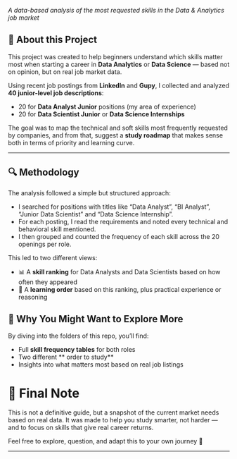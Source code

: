 *A data-based analysis of the most requested skills in the Data & Analytics job market*

## 🧭 About this Project

This project was created to help beginners understand which skills matter most when starting a career in **Data Analytics** or **Data Science** — based not on opinion, but on real job market data.

Using recent job postings from **LinkedIn** and **Gupy**, I collected and analyzed **40 junior-level job descriptions**:
- 20 for **Data Analyst Junior** positions (my area of experience)
- 20 for **Data Scientist Junior** or **Data Science Internships**

The goal was to map the technical and soft skills most frequently requested by companies, and from that, suggest a **study roadmap** that makes sense both in terms of priority and learning curve.

---

## 🔍 Methodology

The analysis followed a simple but structured approach:

- I searched for positions with titles like “Data Analyst”, “BI Analyst”, “Junior Data Scientist” and “Data Science Internship”.
- For each posting, I read the requirements and noted every technical and behavioral skill mentioned.
- I then grouped and counted the frequency of each skill across the 20 openings per role.

This led to two different views:
- 📊 A **skill ranking** for Data Analysts and Data Scientists based on how often they appeared
- 🧠 A **learning order** based on this ranking, plus practical experience or reasoning

## 👀 Why You Might Want to Explore More

By diving into the folders of this repo, you’ll find:
- Full **skill frequency tables** for both roles
- Two different ** order to study**
- Insights into what matters most based on real job listings

# 📌 Final Note

This is not a definitive guide, but a snapshot of the current market needs based on real data.
It was made to help you study smarter, not harder — and to focus on skills that give real career returns.

Feel free to explore, question, and adapt this to your own journey 🚀

---
